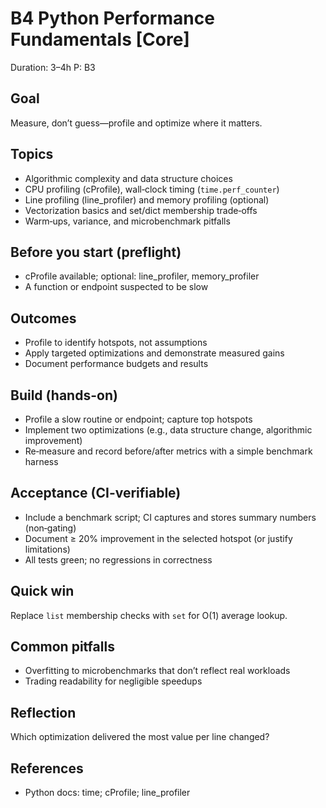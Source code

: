 # B4 Python Performance Fundamentals [Core]

Duration: 3–4h
P: B3

## Goal
Measure, don’t guess—profile and optimize where it matters.

## Topics
- Algorithmic complexity and data structure choices
- CPU profiling (cProfile), wall‑clock timing (`time.perf_counter`)
- Line profiling (line_profiler) and memory profiling (optional)
- Vectorization basics and set/dict membership trade‑offs
- Warm‑ups, variance, and microbenchmark pitfalls

## Before you start (preflight)
- cProfile available; optional: line_profiler, memory_profiler
- A function or endpoint suspected to be slow

## Outcomes
- Profile to identify hotspots, not assumptions
- Apply targeted optimizations and demonstrate measured gains
- Document performance budgets and results

## Build (hands-on)
- Profile a slow routine or endpoint; capture top hotspots
- Implement two optimizations (e.g., data structure change, algorithmic improvement)
- Re‑measure and record before/after metrics with a simple benchmark harness

## Acceptance (CI-verifiable)
- Include a benchmark script; CI captures and stores summary numbers (non‑gating)
- Document ≥ 20% improvement in the selected hotspot (or justify limitations)
- All tests green; no regressions in correctness

## Quick win
Replace `list` membership checks with `set` for O(1) average lookup.

## Common pitfalls
- Overfitting to microbenchmarks that don’t reflect real workloads
- Trading readability for negligible speedups

## Reflection
Which optimization delivered the most value per line changed?

## References
- Python docs: time; cProfile; line_profiler
